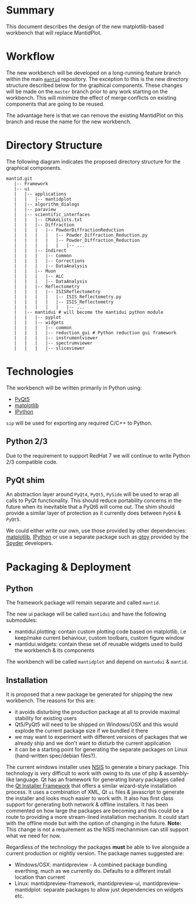Summary
=======

This document describes the design of the new matplotlib-based workbench that will replace MantidPlot.

Workflow
========

The new workbench will be developed on a long-running feature branch within the main [`mantid`][mantidrepo] repository. The exception to this is the new directory
structure described below for the graphical components. These changes will be made on the `master` branch prior to any work starting on the workbench. This
will minimize the effect of merge conflicts on existing components that are going to be reused.

The advantage here is that we can remove the existing MantidPlot on this branch and reuse the name for the new workbench.


Directory Structure
===================

The following diagram indicates the proposed directory structure for the graphical components.

```
mantid.git
   |-- Framework
   |-- ui
   |   |-- applications
   |   |   |-- mantidplot
   |   |-- algorithm_dialogs
   |   |-- paraview
   |   |-- scientific_interfaces
   |   |   |-- CMakeLists.txt
   |   |   |-- Diffraction
   |   |   |   |-- PowderDiffractionReduction
   |   |   |   |   |-- Powder_Diffraction_Reduction.py
   |   |   |   |   |-- Powder_Diffraction_Reduction
   |   |   |   |   |   |-- ...
   |   |   |-- Indirect
   |   |   |   |-- Common
   |   |   |   |-- Corrections
   |   |   |   |-- DataAnalysis
   |   |   |-- Muon
   |   |   |   |-- ALC
   |   |   |   |-- DataAnalysis
   |   |   |-- Reflectometry
   |   |   |   |-- ISISReflectometry
   |   |   |   |   |-- ISIS_Reflectometry.py
   |   |   |   |   |-- ISIS_Reflectometry
   |   |   |   |   |   |-- ...
   |   |-- mantidui # will become the mantidui python module
   |   |   |-- pyplot
   |   |   |-- widgets
   |   |   |   |-- common
   |   |   |   |-- reduction_gui # Python reduction gui framework
   |   |   |   |-- instrumentviewer
   |   |   |   |-- spectrumviewer
   |   |   |   |-- sliceviewer
```

Technologies
============

The workbench will be written primarily in Python using:

 - [PyQt5][PyQt5]
 - [matplotlib][matplotlib_org]
 - [IPython][IPython]

`sip` will be used for exporting any required C/C++ to Python.

Python 2/3
----------

Due to the requirement to support RedHat 7 we will continue to write Python 2/3 compatible
code.

PyQt shim
----------

An abstraction layer around `PyQt4`, `PyQt5`, `PySide` will be used to wrap all calls to PyQt functionality. This should reduce
portability concerns in the future when its inevitable that a PyQt6 will come out. The shim should provide a similar layer
of protection as it currently does between `PyQt4` & `PyQt5`.

We could either write our own, use those provided by other dependencies: [matplotlib][matplotlib_qtcompat], [IPython][IPython] or
use a separate package such as [qtpy][qtpy] provided by the [Spyder][Spyder] developers.

Packaging & Deployment
======================

Python
------

The framework package will remain separate and called `mantid`.

The new ui package will be called `mantidui` and have the following submodules:

 - mantidui.plotting: contain custom plotting code based on matplotlib, i.e keep/make current behaviour, custom toolbars, custom figure window
 - mantidui.widgets: contain these set of reusable widgets used to build the workbench & its components

The workbench will be called `mantidplot` and depend on `mantudui` & `mantid`.

Installation
------------

It is proposed that a new package be generated for shipping the new workbench. The reasons for this are:

* it avoids disturbing the production package at all to provide maximal stability for existing users
* Qt5/PyQt5 will need to be shipped on Windows/OSX and this would explode the current package size if we bundled it there
* we may want to experiment with different versions of packages that we already ship and we don't want to disturb the current application
* it can be a starting point for generating the separate packages on Linux (hand-written spec/debian files?).

The current windows installer uses [NSIS][Nsis] to generate a binary package. This technology is very difficult to work with owing to its use of php & assembly-like
language. Qt has an framework for generating binary packages called the [Qt Installer Framework][QtInstallerFramework] that offers a similar wizard-style installation process.
It uses a combination of XML, Qt `ui` files & javascript to generate the installer and looks much easier to work with. It also has first class support for generating
both network & offline installers. It has been commented on how large the packages are becoming and this could be a route to providing
a more stream-lined installation mechanism. It could start with the offline mode but with the option of changing in the future. **Note:** This change is not a requirement
as the NSIS mechanmism can still support what we need for now.

Regardless of the technology the packages **must** be able to live alongside a current production or nightly version. The package names suggested are:

* Windows/OSX: mantidpreview - A combined package bundling everthing, much as we currently do. Defaults to a different install location than current
* Linux: mantidpreview-framework, mantidpreview-ui, mantidpreview-mantidplot: separate packages to allow just dependencies on widgets etc.


<!-- Link Definitions -->

[mantidrepo]: https://www.github.com/mantidproject/mantid
[matplotlib_org]: https://matplotlib.org/
[matplotlib_qtcompat]: https://github.com/matplotlib/matplotlib/blob/master/lib/matplotlib/backends/qt_compat.py
[PyQt5]:https://riverbankcomputing.com/software/pyqt/download5
[IPython]: https://ipython.org/
[qtpy]: https://pypi.python.org/pypi/QtPy
[Spyder]: https://github.com/spyder-ide/spyder
[Nsis]: http://nsis.sourceforge.net/Main_Page
[QtInstallerFramework]: http://doc.qt.io/qtinstallerframework/
